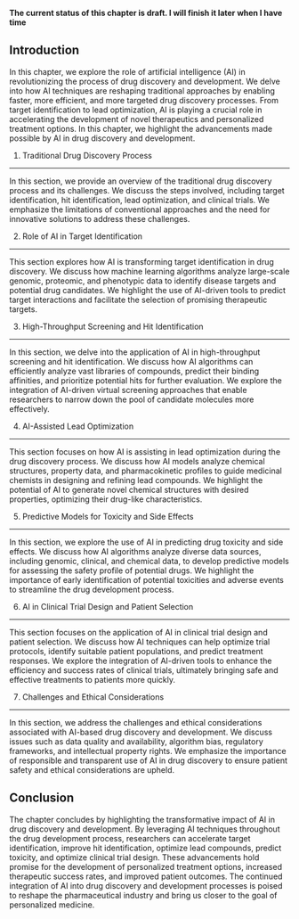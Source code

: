 **The current status of this chapter is draft. I will finish it later when I have time**

Introduction
------------

In this chapter, we explore the role of artificial intelligence (AI) in revolutionizing the process of drug discovery and development. We delve into how AI techniques are reshaping traditional approaches by enabling faster, more efficient, and more targeted drug discovery processes. From target identification to lead optimization, AI is playing a crucial role in accelerating the development of novel therapeutics and personalized treatment options. In this chapter, we highlight the advancements made possible by AI in drug discovery and development.

1. Traditional Drug Discovery Process
-------------------------------------

In this section, we provide an overview of the traditional drug discovery process and its challenges. We discuss the steps involved, including target identification, hit identification, lead optimization, and clinical trials. We emphasize the limitations of conventional approaches and the need for innovative solutions to address these challenges.

2. Role of AI in Target Identification
--------------------------------------

This section explores how AI is transforming target identification in drug discovery. We discuss how machine learning algorithms analyze large-scale genomic, proteomic, and phenotypic data to identify disease targets and potential drug candidates. We highlight the use of AI-driven tools to predict target interactions and facilitate the selection of promising therapeutic targets.

3. High-Throughput Screening and Hit Identification
---------------------------------------------------

In this section, we delve into the application of AI in high-throughput screening and hit identification. We discuss how AI algorithms can efficiently analyze vast libraries of compounds, predict their binding affinities, and prioritize potential hits for further evaluation. We explore the integration of AI-driven virtual screening approaches that enable researchers to narrow down the pool of candidate molecules more effectively.

4. AI-Assisted Lead Optimization
--------------------------------

This section focuses on how AI is assisting in lead optimization during the drug discovery process. We discuss how AI models analyze chemical structures, property data, and pharmacokinetic profiles to guide medicinal chemists in designing and refining lead compounds. We highlight the potential of AI to generate novel chemical structures with desired properties, optimizing their drug-like characteristics.

5. Predictive Models for Toxicity and Side Effects
--------------------------------------------------

In this section, we explore the use of AI in predicting drug toxicity and side effects. We discuss how AI algorithms analyze diverse data sources, including genomic, clinical, and chemical data, to develop predictive models for assessing the safety profile of potential drugs. We highlight the importance of early identification of potential toxicities and adverse events to streamline the drug development process.

6. AI in Clinical Trial Design and Patient Selection
----------------------------------------------------

This section focuses on the application of AI in clinical trial design and patient selection. We discuss how AI techniques can help optimize trial protocols, identify suitable patient populations, and predict treatment responses. We explore the integration of AI-driven tools to enhance the efficiency and success rates of clinical trials, ultimately bringing safe and effective treatments to patients more quickly.

7. Challenges and Ethical Considerations
----------------------------------------

In this section, we address the challenges and ethical considerations associated with AI-based drug discovery and development. We discuss issues such as data quality and availability, algorithm bias, regulatory frameworks, and intellectual property rights. We emphasize the importance of responsible and transparent use of AI in drug discovery to ensure patient safety and ethical considerations are upheld.

Conclusion
----------

The chapter concludes by highlighting the transformative impact of AI in drug discovery and development. By leveraging AI techniques throughout the drug development process, researchers can accelerate target identification, improve hit identification, optimize lead compounds, predict toxicity, and optimize clinical trial design. These advancements hold promise for the development of personalized treatment options, increased therapeutic success rates, and improved patient outcomes. The continued integration of AI into drug discovery and development processes is poised to reshape the pharmaceutical industry and bring us closer to the goal of personalized medicine.

